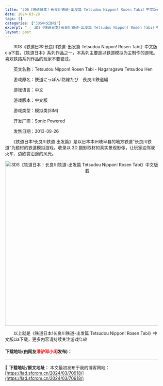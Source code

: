 ```yaml
---
title: "3DS《铁道日本！长良川铁道-出发篇 Tetsudou Nippon! Rosen Tabi》中文版cia下载"
date: 2024-03-28
tags: []
categories: ["3DS中文游戏"]
excerpt: "　　3DS《铁道日本!长良川铁道-出发篇 Tetsudou Nippon! Rosen Tabi》中文版cia下载，《铁道日本》系列作品之一，本系列主要是以铁道模拟为主制作的游戏。喜欢铁路系列作品的玩家不要错过。 　　英文名称：Tetsudou Nippon! Rosen Tabi - Nagara&hellip;"
layout: post
---
```


 <p>　　3DS《铁道日本!长良川铁道-出发篇 Tetsudou Nippon! Rosen Tabi》中文版cia下载，《铁道日本》系列作品之一，本系列主要是以铁道模拟为主制作的游戏。喜欢铁路系列作品的玩家不要错过。</p> <p>　　英文名称：Tetsudou Nippon! Rosen Tabi - Nagaragawa Tetsudou Hen</p> <p>　　游戏原名：鉄道にっぽん!路線たび　長良川鉄道編</p> <p>　　游戏语言：中文</p> <p>　　游戏版本：中文版</p> <p>　　游戏类型：模拟类(SIM)</p> <p>　　开发厂商：Sonic Powered</p> <p>　　发售日期：2013-09-26</p> <p>　　《铁道日本!长良川铁道 出发篇》是以日本本州岐阜县的地方铁道&ldquo;长良川铁道&rdquo;为题材的铁道模拟游戏，收录以 3D 摄影取材的真实景观影像，让玩家边驾驶火车、边欣赏沿途的风光。</p> <p align="center"><img align="" border="0" src="https://lad.sfcrom.cn/wp-content/uploads/2024/03/20240328_66054a8264b56.jpg" width="542" alt="3DS《铁道日本！长良川铁道-出发篇 Tetsudou Nippon! Rosen Tabi》中文版cia下载" /></p> <p>　　以上就是《铁道日本!长良川铁道-出发篇 Tetsudou Nippon! Rosen Tabi》中文版cia下载，更多内容请持续关注游戏年轮</p> <p><h4>下载地址(由网友<font color="red">潘驴邓小闲</font>发布)：</h4></p> 

---
📖 **下载地址/原文地址：** 本文最初发布于我的博客网站：[https://lad.sfcrom.cn/2024/03/70918/](https://lad.sfcrom.cn/2024/03/70918/)
